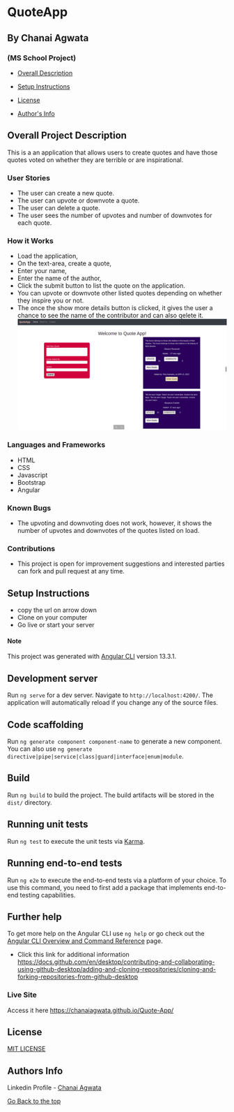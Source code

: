 # QuoteApp

## By Chanai Agwata
### (MS School Project)

* [Overall Description](https://github.com/chanaiagwata/Quote-App/tree/master#overall-project-description)

* [Setup Instructions](https://github.com/chanaiagwata/Quote-App/tree/master#setup-instructions)

* [License](https://github.com/chanaiagwata/Quote-App/tree/master#license)

* [Author's Info](https://github.com/chanaiagwata/Quote-App/tree/master#authors-info)

## Overall Project Description
<p>This is a an application that allows users to create quotes and have those quotes voted on whether they are terrible or are inspirational.</p>

### User Stories
* The user can create a new quote.
* The user can upvote or downvote a quote.
* The user can delete a quote.
* The user sees the number of upvotes and number of downvotes for each quote.
### How it Works
* Load the application,
* On the text-area, create a quote,
* Enter your name, 
* Enter the name of the author,
* Click the submit button to list the quote on the application.
* You can upvote or downvote other listed quotes depending on whether they inspire you or not.
* The once the show more details button is clicked, it gives the user a chance to see the name of the contributor and can also qelete it. 
![screenshot](https://raw.githubusercontent.com/chanaiagwata/Quote-App/master/src/assets/quoteappimage.png)
### Languages and Frameworks
* HTML
* CSS
* Javascript
* Bootstrap
* Angular
### Known Bugs
* The upvoting and downvoting does not work, however, it shows the number of upvotes and downvotes of the quotes listed on load. 
### Contributions
* This project is open for improvement suggestions and interested parties can fork and pull request at any time.

## Setup Instructions
* copy the url on arrow down
* Clone on your computer
* Go live or start your server
#### Note
This project was generated with [Angular CLI](https://github.com/angular/angular-cli) version 13.3.1.

## Development server

Run `ng serve` for a dev server. Navigate to `http://localhost:4200/`. The application will automatically reload if you change any of the source files.

## Code scaffolding

Run `ng generate component component-name` to generate a new component. You can also use `ng generate directive|pipe|service|class|guard|interface|enum|module`.

## Build

Run `ng build` to build the project. The build artifacts will be stored in the `dist/` directory.

## Running unit tests

Run `ng test` to execute the unit tests via [Karma](https://karma-runner.github.io).

## Running end-to-end tests

Run `ng e2e` to execute the end-to-end tests via a platform of your choice. To use this command, you need to first add a package that implements end-to-end testing capabilities.

## Further help

To get more help on the Angular CLI use `ng help` or go check out the [Angular CLI Overview and Command Reference](https://angular.io/cli) page.

* Click this link for additional information https://docs.github.com/en/desktop/contributing-and-collaborating-using-github-desktop/adding-and-cloning-repositories/cloning-and-forking-repositories-from-github-desktop

### Live Site
Access it here  https://chanaiagwata.github.io/Quote-App/


## License
[MIT LICENSE](LICENSE)


## Authors Info

Linkedin Profile - [Chanai Agwata](https://www.linkedin.com/in/chanai-agwata-90a345146/)

[Go Back to the top](#portfolio)

